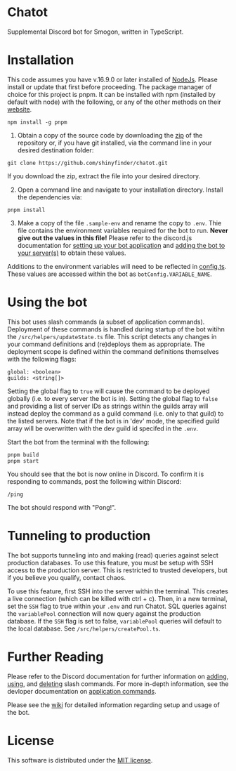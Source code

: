 # Chatot
Supplemental Discord bot for Smogon, written in TypeScript.

# Installation
This code assumes you have v.16.9.0 or later installed of [NodeJs](https://nodejs.org/en/). Please install or update that first before proceeding. The package manager of choice for this project is pnpm. It can be installed with npm (installed by default with node) with the following, or any of the other methods on their [website](https://pnpm.io/installation).

`npm install -g pnpm`

1. Obtain a copy of the source code by downloading the [zip](https://github.com/shinyfinder/chatot-smogon/archive/refs/heads/main.zip) of the repository or, if you have git installed, via the command line in your desired destination folder:

`git clone https://github.com/shinyfinder/chatot.git`

If you download the zip, extract the file into your desired directory.

2. Open a command line and navigate to your installation directory. Install the dependencies via:

`pnpm install`

3. Make a copy of the file `.sample-env` and rename the copy to `.env`. Thie file contains the environment variables required for the bot to run. **Never give out the values in this file!** Please refer to the discord.js documentation for [setting up your bot application](https://discordjs.guide/preparations/setting-up-a-bot-application.html) and [adding the bot to your server(s)](https://discordjs.guide/preparations/adding-your-bot-to-servers.html) to obtain these values.

Additions to the environment variables will need to be reflected in [config.ts](.blob/main/src/config.ts). These values are accessed within the bot as `botConfig.VARIABLE_NAME`.

# Using the bot
This bot uses slash commands (a subset of application commands). Deployment of these commands is handled during startup of the bot witihn the `/src/helpers/updateState.ts` file. This script detects any changes in your command definitions and (re)deploys them as appropriate. The deployment scope is defined within the command definitions themselves with the following flags:

```
global: <boolean>
guilds: <string[]>
```
Setting the global flag to `true` will cause the command to be deployed globally (i.e. to every server the bot is in). Setting the global flag to `false` and providing a list of server IDs as strings within the guilds array will instead deploy the command as a guild command (i.e. only to that guild) to the listed servers. Note that if the bot is in 'dev' mode, the specified guild array will be overwritten with the dev guild id specifed in the `.env`. 

Start the bot from the terminal with the following:

```
pnpm build
pnpm start
```

You should see that the bot is now online in Discord. To confirm it is responding to commands, post the following within Discord:

`/ping`

The bot should respond with "Pong!".

# Tunneling to production
The bot supports tunneling into and making (read) queries against select production databases. To use this feature, you must be setup with SSH access to the production server. This is restricted to trusted developers, but if you believe you qualify, contact chaos.

To use this feature, first SSH into the server within the terminal. This creates a live connection (which can be killed with ctrl + c). Then, in a new terminal, set the `SSH` flag to true within your `.env` and run Chatot. SQL queries against the `variablePool` connection will now query against the production database. If the `SSH` flag is set to false, `variablePool` queries will default to the local database. See `/src/helpers/createPool.ts`.

# Further Reading
Please refer to the Discord documentation for further information on [adding](https://discordjs.guide/creating-your-bot/creating-commands.html), [using](https://discordjs.guide/interactions/slash-commands.html), and [deleting](https://discordjs.guide/creating-your-bot/deleting-commands.html) slash commands. For more in-depth information, see the devloper documentation on [application commands](https://discord.com/developers/docs/interactions/application-commands).

Please see the [wiki](https://github.com/shinyfinder/chatot-smogon/wiki) for detailed information regarding setup and usage of the bot.

# License
This software is distributed under the [MIT license](./blob/main/LICENSE).